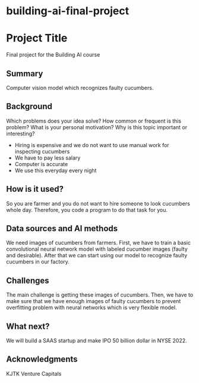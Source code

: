 # building-ai-final-project

# Project Title

Final project for the Building AI course

## Summary
Computer vision model which recognizes faulty cucumbers.

## Background

Which problems does your idea solve? How common or frequent is this problem? What is your personal motivation? Why is this topic important or interesting?
- Hiring is expensive and we do not want to use manual work for inspecting cucumbers
- We have to pay less salary
- Computer is accurate
- We use this everyday every night


## How is it used?
So you are farmer and you do not want to hire someone to look cucumbers whole day. Therefore, you code a program to do that task for you.



## Data sources and AI methods
We need images of cucumbers from farmers. First, we have to train a basic convolutional neural network model with labeled cucumber images (faulty and desirable). After that we can start using our model to recognize faulty cucumbers in our factory.

## Challenges
The main challenge is getting these images of cucumbers. Then, we have to make sure that we have enough images of faulty cucumbers to prevent overfitting problem with neural networks which is very flexible model.

## What next?
We will build a SAAS startup and make IPO 50 billion dollar in NYSE 2022. 

## Acknowledgments
KJTK Venture Capitals
